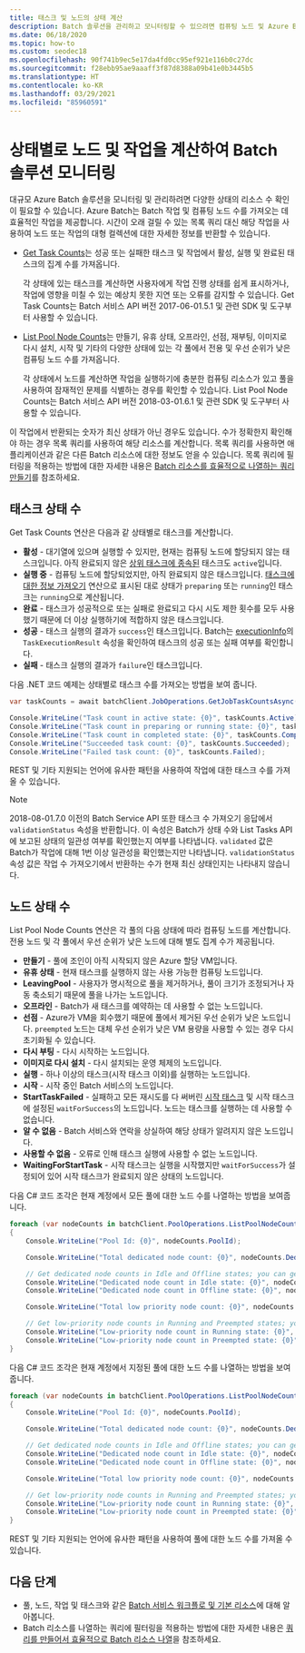 ```yaml
---
title: 태스크 및 노드의 상태 계산
description: Batch 솔루션을 관리하고 모니터링할 수 있으려면 컴퓨팅 노드 및 Azure Batch 태스크의 상태를 계산합니다.
ms.date: 06/18/2020
ms.topic: how-to
ms.custom: seodec18
ms.openlocfilehash: 90f741b9ec5e17da4fd0cc95ef921e116b0c27dc
ms.sourcegitcommit: f28ebb95ae9aaaff3f87d8388a09b41e0b3445b5
ms.translationtype: HT
ms.contentlocale: ko-KR
ms.lasthandoff: 03/29/2021
ms.locfileid: "85960591"
---
```

# <a name="monitor-batch-solutions-by-counting-tasks-and-nodes-by-state"></a>상태별로 노드 및 작업을 계산하여 Batch 솔루션 모니터링

대규모 Azure Batch 솔루션을 모니터링 및 관리하려면 다양한 상태의 리소스 수 확인이 필요할 수 있습니다. Azure Batch는 Batch 작업 및 컴퓨팅 노드 수를 가져오는 데 효율적인 작업을 제공합니다. 시간이 오래 걸릴 수 있는 목록 쿼리 대신 해당 작업을 사용하여 노드 또는 작업의 대형 컬렉션에 대한 자세한 정보를 반환할 수 있습니다.

- [Get Task Counts](/rest/api/batchservice/job/gettaskcounts)는 성공 또는 실패한 태스크 및 작업에서 활성, 실행 및 완료된 태스크의 집계 수를 가져옵니다. 

  각 상태에 있는 태스크를 계산하면 사용자에게 작업 진행 상태를 쉽게 표시하거나, 작업에 영향을 미칠 수 있는 예상치 못한 지연 또는 오류를 감지할 수 있습니다. Get Task Counts는 Batch 서비스 API 버전 2017-06-01.5.1 및 관련 SDK 및 도구부터 사용할 수 있습니다.

- [List Pool Node Counts](/rest/api/batchservice/account/listpoolnodecounts)는 만들기, 유휴 상태, 오프라인, 선점, 재부팅, 이미지로 다시 설치, 시작 및 기타의 다양한 상태에 있는 각 풀에서 전용 및 우선 순위가 낮은 컴퓨팅 노드 수를 가져옵니다.

  각 상태에서 노드를 계산하면 작업을 실행하기에 충분한 컴퓨팅 리소스가 있고 풀을 사용하여 잠재적인 문제를 식별하는 경우를 확인할 수 있습니다. List Pool Node Counts는 Batch 서비스 API 버전 2018-03-01.6.1 및 관련 SDK 및 도구부터 사용할 수 있습니다.

이 작업에서 반환되는 숫자가 최신 상태가 아닌 경우도 있습니다. 수가 정확한지 확인해야 하는 경우 목록 쿼리를 사용하여 해당 리소스를 계산합니다. 목록 쿼리를 사용하면 애플리케이션과 같은 다른 Batch 리소스에 대한 정보도 얻을 수 있습니다. 목록 쿼리에 필터링을 적용하는 방법에 대한 자세한 내용은 [Batch 리소스를 효율적으로 나열하는 쿼리 만들기](batch-efficient-list-queries.md)를 참조하세요.

## <a name="task-state-counts"></a>태스크 상태 수

Get Task Counts 연산은 다음과 같 상태별로 태스크를 계산합니다.

- **활성** - 대기열에 있으며 실행할 수 있지만, 현재는 컴퓨팅 노드에 할당되지 않는 태스크입니다. 아직 완료되지 않은 [상위 태스크에 종속된](batch-task-dependencies.md) 태스크도 `active`입니다. 
- **실행 중** - 컴퓨팅 노드에 할당되었지만, 아직 완료되지 않은 태스크입니다. [태스크에 대한 정보 가져오기](/rest/api/batchservice/task/get) 연산으로 표시된 대로 상태가 `preparing` 또는 `running`인 태스크는 `running`으로 계산됩니다.
- **완료** - 태스크가 성공적으로 또는 실패로 완료되고 다시 시도 제한 횟수를 모두 사용했기 때문에 더 이상 실행하기에 적합하지 않은 태스크입니다. 
- **성공** - 태스크 실행의 결과가 `success`인 태스크입니다. Batch는 [executionInfo](/rest/api/batchservice/task/get)의 `TaskExecutionResult` 속성을 확인하여 태스크의 성공 또는 실패 여부를 확인합니다.
- **실패** - 태스크 실행의 결과가 `failure`인 태스크입니다.

다음 .NET 코드 예제는 상태별로 태스크 수를 가져오는 방법을 보여 줍니다.

```csharp
var taskCounts = await batchClient.JobOperations.GetJobTaskCountsAsync("job-1");

Console.WriteLine("Task count in active state: {0}", taskCounts.Active);
Console.WriteLine("Task count in preparing or running state: {0}", taskCounts.Running);
Console.WriteLine("Task count in completed state: {0}", taskCounts.Completed);
Console.WriteLine("Succeeded task count: {0}", taskCounts.Succeeded);
Console.WriteLine("Failed task count: {0}", taskCounts.Failed);
```

REST 및 기타 지원되는 언어에 유사한 패턴을 사용하여 작업에 대한 태스크 수를 가져올 수 있습니다. 

> [!NOTE]
> 2018-08-01.7.0 이전의 Batch Service API 또한 태스크 수 가져오기 응답에서 `validationStatus` 속성을 반환합니다. 이 속성은 Batch가 상태 수와 List Tasks API에 보고된 상태의 일관성 여부를 확인했는지 여부를 나타냅니다. `validated` 값은 Batch가 작업에 대해 1번 이상 일관성을 확인했는지만 나타냅니다. `validationStatus` 속성 값은 작업 수 가져오기에서 반환하는 수가 현재 최신 상태인지는 나타내지 않습니다.

## <a name="node-state-counts"></a>노드 상태 수

List Pool Node Counts 연산은 각 풀의 다음 상태에 따라 컴퓨팅 노드를 계산합니다. 전용 노드 및 각 풀에서 우선 순위가 낮은 노드에 대해 별도 집계 수가 제공됩니다.

- **만들기** - 풀에 조인이 아직 시작되지 않은 Azure 할당 VM입니다.
- **유휴 상태** - 현재 태스크를 실행하지 않는 사용 가능한 컴퓨팅 노드입니다.
- **LeavingPool** - 사용자가 명시적으로 풀을 제거하거나, 풀이 크기가 조정되거나 자동 축소되기 때문에 풀을 나가는 노드입니다.
- **오프라인** - Batch가 새 태스크를 예약하는 데 사용할 수 없는 노드입니다.
- **선점** - Azure가 VM을 회수했기 때문에 풀에서 제거된 우선 순위가 낮은 노드입니다. `preempted` 노드는 대체 우선 순위가 낮은 VM 용량을 사용할 수 있는 경우 다시 초기화될 수 있습니다.
- **다시 부팅** - 다시 시작하는 노드입니다.
- **이미지로 다시 설치** - 다시 설치되는 운영 체제의 노드입니다.
- **실행** - 하나 이상의 태스크(시작 태스크 이외)를 실행하는 노드입니다.
- **시작** - 시작 중인 Batch 서비스의 노드입니다. 
- **StartTaskFailed** - 실패하고 모든 재시도를 다 써버린 [시작 태스크](/rest/api/batchservice/pool/add#starttask) 및 시작 태스크에 설정된 `waitForSuccess`의 노드입니다. 노드는 태스크를 실행하는 데 사용할 수 없습니다.
- **알 수 없음** - Batch 서비스와 연락을 상실하여 해당 상태가 알려지지 않은 노드입니다.
- **사용할 수 없음** - 오류로 인해 태스크 실행에 사용할 수 없는 노드입니다.
- **WaitingForStartTask** - 시작 태스크는 실행을 시작했지만 `waitForSuccess`가 설정되어 있어 시작 태스크가 완료되지 않은 상태의 노드입니다.

다음 C# 코드 조각은 현재 계정에서 모든 풀에 대한 노드 수를 나열하는 방법을 보여줍니다.

```csharp
foreach (var nodeCounts in batchClient.PoolOperations.ListPoolNodeCounts())
{
    Console.WriteLine("Pool Id: {0}", nodeCounts.PoolId);

    Console.WriteLine("Total dedicated node count: {0}", nodeCounts.Dedicated.Total);

    // Get dedicated node counts in Idle and Offline states; you can get additional states.
    Console.WriteLine("Dedicated node count in Idle state: {0}", nodeCounts.Dedicated.Idle);
    Console.WriteLine("Dedicated node count in Offline state: {0}", nodeCounts.Dedicated.Offline);

    Console.WriteLine("Total low priority node count: {0}", nodeCounts.LowPriority.Total);

    // Get low-priority node counts in Running and Preempted states; you can get additional states.
    Console.WriteLine("Low-priority node count in Running state: {0}", nodeCounts.LowPriority.Running);
    Console.WriteLine("Low-priority node count in Preempted state: {0}", nodeCounts.LowPriority.Preempted);
}
```

다음 C# 코드 조각은 현재 계정에서 지정된 풀에 대한 노드 수를 나열하는 방법을 보여줍니다.

```csharp
foreach (var nodeCounts in batchClient.PoolOperations.ListPoolNodeCounts(new ODATADetailLevel(filterClause: "poolId eq 'testpool'")))
{
    Console.WriteLine("Pool Id: {0}", nodeCounts.PoolId);

    Console.WriteLine("Total dedicated node count: {0}", nodeCounts.Dedicated.Total);

    // Get dedicated node counts in Idle and Offline states; you can get additional states.
    Console.WriteLine("Dedicated node count in Idle state: {0}", nodeCounts.Dedicated.Idle);
    Console.WriteLine("Dedicated node count in Offline state: {0}", nodeCounts.Dedicated.Offline);

    Console.WriteLine("Total low priority node count: {0}", nodeCounts.LowPriority.Total);

    // Get low-priority node counts in Running and Preempted states; you can get additional states.
    Console.WriteLine("Low-priority node count in Running state: {0}", nodeCounts.LowPriority.Running);
    Console.WriteLine("Low-priority node count in Preempted state: {0}", nodeCounts.LowPriority.Preempted);
}
```

REST 및 기타 지원되는 언어에 유사한 패턴을 사용하여 풀에 대한 노드 수를 가져올 수 있습니다.

## <a name="next-steps"></a>다음 단계

- 풀, 노드, 작업 및 태스크와 같은 [Batch 서비스 워크플로 및 기본 리소스](batch-service-workflow-features.md)에 대해 알아봅니다.
- Batch 리소스를 나열하는 쿼리에 필터링을 적용하는 방법에 대한 자세한 내용은 [쿼리를 만들어서 효율적으로 Batch 리소스 나열](batch-efficient-list-queries.md)을 참조하세요.

